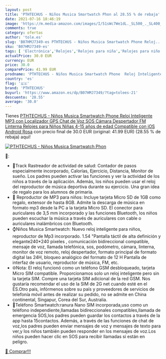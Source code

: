 ```yaml
---
layout: post
title: 'PTHTECHUS - Niños Musica Smartwatch Phon al 28.55 % de rebaja'
date: 2021-07-16 18:46:19
image: 'https://m.media-amazon.com/images/I/51sWc7We1dL._SL500_._SL400_.jpg'
comments: true
category: ofertas
author: 'tole.es'
slug: 'B07HMJ7349-es PTHTECHUS - Niños Musica Smartwatch Phone Reloj...'
sku: 'B07HMJ7349-es'
tags: [ 'Electrónica','Relojes','Relojes para niña','Relojes para niño','Smartwatch Fashion para niñas','Smartwatch Fashion para niños','Smartwatches','Tecnología para vestir','android','pthtechus', ]
actualPrice: 30.0 EUR
currency: EUR
price: 30.0
comparePrice: 41.99 EUR
prodname: 'PTHTECHUS - Niños Musica Smartwatch Phone  Reloj Inteligente MP3 con Localizador GPS Chat de Voz SOS Cámara Despertador FM Linterna Relojes para Niños Niñas 4-15 años de edad Compatible con iOS Android  Rosa'
country: 'es'
flag: '🇪🇸'
brand: 'PTHTECHUS'
buyurl: 'https://www.amazon.es/dp/B07HMJ7349/?tag=tolees-21'
descuento: '28.55'
average: '30.0'
---
```


Tienes [PTHTECHUS - Niños Musica Smartwatch Phone  Reloj Inteligente MP3 con Localizador GPS Chat de Voz SOS Cámara Despertador FM Linterna Relojes para Niños Niñas 4-15 años de edad Compatible con iOS Android  Rosa](https://www.amazon.es/dp/B07HMJ7349/?tag=tolees-21) con precio final de  30.0 EUR (original: 41.99 EUR) (28.55 %  de rebaja) aqui!

[![PTHTECHUS - Niños Musica Smartwatch Phon](https://m.media-amazon.com/images/I/51sWc7We1dL._SL500_._SL400_.jpg)](https://www.amazon.es/dp/B07HMJ7349/?tag=tolees-21)

🔎:

- 🏃Track Rastreador de actividad de salud: Contador de pasos especialmente incorporado, Calorías, Ejercicio, Distancia, Monitor de sueño. Los padres pueden activar las funciones y ver la actividad de los niños a través de la aplicación. Además, los niños pueden usar el reloj del reproductor de música deportiva durante su ejercicio. Una gran idea de regalo para los alumnos de primaria.
- 🎵 Reproductor de MP3 para niños: Incluye tarjeta Micro SD de 1GB como regalo, extensor de hasta 8GB. Admite la descarga de música en formato mp3 desde la PC a la tarjeta Micro SD. El conector para auriculares de 3,5 mm incorporado y las funciones Bluetooth, los niños pueden escuchar la música a través de auriculares con cable o auriculares inalámbricos con Bluetooth.
- ⌚Niños Musica Smartwatch: Nuevo reloj inteligente para niños, reproductor de Mp3 incorporado. 1.54 "Pantalla táctil de alta definición y elegante240*240 píxeles , comunicación bidireccional compatible, mensaje de voz, llamada telefónica, sos, podómetro, cámara, linterna, monitor de voz remoto, reloj despertador, formato principal de formato digital las 24H, bloqueo analógico del formato de 12 H Pantalla de interfaz de usuario, reproductor de música, FM, etc.
- 🌐Nota: El reloj funcionó como un teléfono GSM desbloqueado, tarjeta Micro SIM compatible. Proporcionamos solo un reloj inteligente pero sin la tarjeta SIM. Compre una tarjeta SIM adicional de la red GSM. Nos gustaría recomendar el uso de la SIM de 2G net cuando esté en el ES.Otro país, infórmenos sobre su país y proveedores de servicios de telefonía móvil antes de realizar su pedido, no se admite en China continental, Singapur, Corea del Sur, Australia.
- 📱Teléfono Smartwatch:ranura Nano SIM incorporada,uso como un teléfono independiente,llamadas bidireccionales compatibles,llamada de emergencia SOS,los padres pueden guardar los contactos a través de la app hasta 15contactos. Además, a través de las funciones de chat de voz,los padres pueden enviar mensajes de voz y mensajes de texto para ver,y los niños también pueden responder en los mensajes de voz.Los niños pueden hacer clic en SOS para recibir llamadas si están en peligro.

[🛒 Comprar!!!](https://www.amazon.es/dp/B07HMJ7349/?tag=tolees-21)
